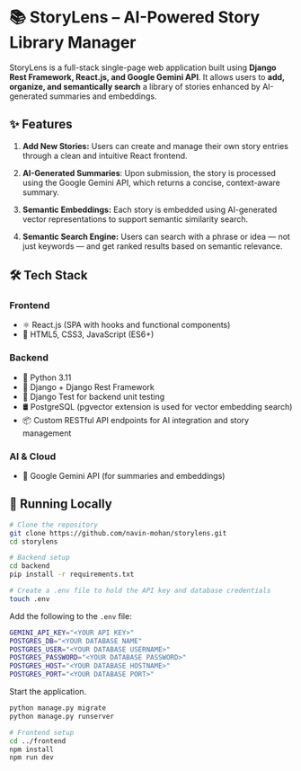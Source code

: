 # 📚 StoryLens – AI-Powered Story Library Manager
StoryLens is a full-stack single-page web application built using **Django Rest Framework, React.js, and Google Gemini API**. It allows users to **add, organize, and semantically search** a library of stories enhanced by AI-generated summaries and embeddings.

## ✨ Features
1. **Add New Stories:**
Users can create and manage their own story entries through a clean and intuitive React frontend.

2. **AI-Generated Summaries**: Upon submission, the story is processed using the Google Gemini API, which returns a concise, context-aware summary.

3. **Semantic Embeddings:** Each story is embedded using AI-generated vector representations to support semantic similarity search.

4. **Semantic Search Engine:** Users can search with a phrase or idea — not just keywords — and get ranked results based on semantic relevance.

## 🛠️ Tech Stack
### Frontend
- ⚛️ React.js (SPA with hooks and functional components)
- 🎨 HTML5, CSS3, JavaScript (ES6+)

### Backend
- 🐍 Python 3.11
- 🧰 Django + Django Rest Framework
- 🧪 Django Test for backend unit testing
- 🛢️ PostgreSQL (pgvector extension is used for vector embedding search)
- 📦 Custom RESTful API endpoints for AI integration and story management

### AI & Cloud
- 🤖 Google Gemini API (for summaries and embeddings)


## 🧪 Running Locally

```bash
# Clone the repository
git clone https://github.com/navin-mohan/storylens.git
cd storylens

# Backend setup
cd backend
pip install -r requirements.txt

# Create a .env file to hold the API key and database credentials
touch .env
```

Add the following to the `.env` file:

```bash
GEMINI_API_KEY="<YOUR API KEY>"
POSTGRES_DB="<YOUR DATABASE NAME"
POSTGRES_USER="<YOUR DATABASE USERNAME>"
POSTGRES_PASSWORD="<YOUR DATABASE PASSWORD>"
POSTGRES_HOST="<YOUR DATABASE HOSTNAME>"
POSTGRES_PORT="<YOUR DATABASE PORT>"
```

Start the application.

```bash
python manage.py migrate
python manage.py runserver

# Frontend setup
cd ../frontend
npm install
npm run dev

```
